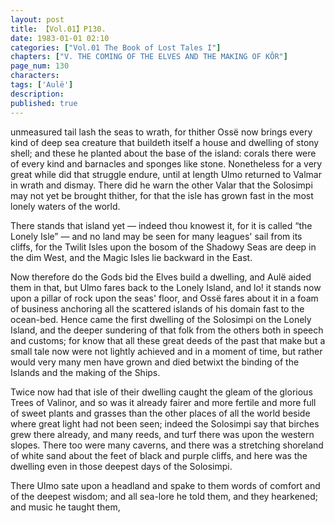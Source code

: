 ```yaml
---
layout: post
title: 【Vol.01】P130.
date: 1983-01-01 02:10
categories: ["Vol.01 The Book of Lost Tales I"]
chapters: ["V. THE COMING OF THE ELVES AND THE MAKING OF KÔR"]
page_num: 130
characters: 
tags: ['Aulë']
description: 
published: true
---
```


<p style="text-indent: 0;">
unmeasured tail lash the seas to wrath, for thither Ossë now brings every kind of deep sea creature that buildeth itself a house and dwelling of stony shell; and these he planted about the base of the island: corals there were of every kind and barnacles and sponges like stone. Nonetheless for a very great while did that struggle endure, until at length Ulmo returned to Valmar in wrath and dismay. There did he warn the other Valar that the Solosimpi may not yet be brought thither, for that the isle has grown fast in the most lonely waters of the world.
</p>

There stands that island yet — indeed thou knowest it, for it is called “the Lonely Isle” — and no land may be seen for many leagues' sail from its cliffs, for the Twilit Isles upon the bosom of the Shadowy Seas are deep in the dim West, and the Magic Isles lie backward in the East.

Now therefore do the Gods bid the Elves build a dwelling, and Aulë aided them in that, but Ulmo fares back to the Lonely Island, and lo! it stands now upon a pillar of rock upon the seas' floor, and Ossë fares about it in a foam of business anchoring all the scattered islands of his domain fast to the ocean-bed. Hence came the first dwelling of the Solosimpi on the Lonely Island, and the deeper sundering of that folk from the others both in speech and customs; for know that all these great deeds of the past that make but a small tale now were not lightly achieved and in a moment of time, but rather would very many men have grown and died betwixt the binding of the Islands and the making of the Ships.

Twice now had that isle of their dwelling caught the gleam of the glorious Trees of Valinor, and so was it already fairer and more fertile and more full of sweet plants and grasses than the other places of all the world beside where great light had not been seen; indeed the Solosimpi say that birches grew there already, and many reeds, and turf there was upon the western slopes. There too were many caverns, and there was a stretching shoreland of white sand about the feet of black and purple cliffs, and here was the dwelling even in those deepest days of the Solosimpi.

There Ulmo sate upon a headland and spake to them words of comfort and of the deepest wisdom; and all sea-lore he told them, and they hearkened; and music he taught them,

